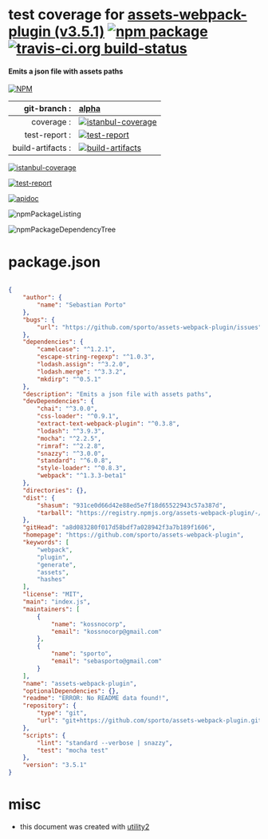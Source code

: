 # test coverage for  [assets-webpack-plugin (v3.5.1)](https://github.com/sporto/assets-webpack-plugin)  [![npm package](https://img.shields.io/npm/v/npmtest-assets-webpack-plugin.svg?style=flat-square)](https://www.npmjs.org/package/npmtest-assets-webpack-plugin) [![travis-ci.org build-status](https://api.travis-ci.org/npmtest/node-npmtest-assets-webpack-plugin.svg)](https://travis-ci.org/npmtest/node-npmtest-assets-webpack-plugin)
#### Emits a json file with assets paths

[![NPM](https://nodei.co/npm/assets-webpack-plugin.png?downloads=true)](https://www.npmjs.com/package/assets-webpack-plugin)

| git-branch : | [alpha](https://github.com/npmtest/node-npmtest-assets-webpack-plugin/tree/alpha)|
|--:|:--|
| coverage : | [![istanbul-coverage](https://npmtest.github.io/node-npmtest-assets-webpack-plugin/build/coverage.badge.svg)](https://npmtest.github.io/node-npmtest-assets-webpack-plugin/build/coverage.html/index.html)|
| test-report : | [![test-report](https://npmtest.github.io/node-npmtest-assets-webpack-plugin/build/test-report.badge.svg)](https://npmtest.github.io/node-npmtest-assets-webpack-plugin/build/test-report.html)|
| build-artifacts : | [![build-artifacts](https://npmtest.github.io/node-npmtest-assets-webpack-plugin/glyphicons_144_folder_open.png)](https://github.com/npmtest/node-npmtest-assets-webpack-plugin/tree/gh-pages/build)|

[![istanbul-coverage](https://npmtest.github.io/node-npmtest-assets-webpack-plugin/build/screenCapture.buildCustomOrg.browser.coverage.html.png)](https://npmtest.github.io/node-npmtest-assets-webpack-plugin/build/coverage.html/index.html)

[![test-report](https://npmtest.github.io/node-npmtest-assets-webpack-plugin/build/screenCapture.buildCustomOrg.browser.%252Fhome%252Ftravis%252Fbuild%252Fnpmtest%252Fnode-npmtest-assets-webpack-plugin%252Ftmp%252Fbuild%252Ftest-report.html.png)](https://npmtest.github.io/node-npmtest-assets-webpack-plugin/build/test-report.html)

[![apidoc](https://npmdoc.github.io/node-npmdoc-assets-webpack-plugin/build/screenCapture.buildApidoc.browser.%252Fhome%252Ftravis%252Fbuild%252Fnpmdoc%252Fnode-npmdoc-assets-webpack-plugin%252Ftmp%252Fbuild%252Fapidoc.html.png)](https://npmdoc.github.io/node-npmdoc-assets-webpack-plugin/build/apidoc.html)

![npmPackageListing](https://npmtest.github.io/node-npmtest-assets-webpack-plugin/build/screenCapture.npmPackageListing.svg)

![npmPackageDependencyTree](https://npmtest.github.io/node-npmtest-assets-webpack-plugin/build/screenCapture.npmPackageDependencyTree.svg)



# package.json

```json

{
    "author": {
        "name": "Sebastian Porto"
    },
    "bugs": {
        "url": "https://github.com/sporto/assets-webpack-plugin/issues"
    },
    "dependencies": {
        "camelcase": "^1.2.1",
        "escape-string-regexp": "^1.0.3",
        "lodash.assign": "^3.2.0",
        "lodash.merge": "^3.3.2",
        "mkdirp": "^0.5.1"
    },
    "description": "Emits a json file with assets paths",
    "devDependencies": {
        "chai": "^3.0.0",
        "css-loader": "^0.9.1",
        "extract-text-webpack-plugin": "^0.3.8",
        "lodash": "^3.9.3",
        "mocha": "^2.2.5",
        "rimraf": "^2.2.8",
        "snazzy": "^3.0.0",
        "standard": "^6.0.8",
        "style-loader": "^0.8.3",
        "webpack": "^1.3.3-beta1"
    },
    "directories": {},
    "dist": {
        "shasum": "931ce0d66d42e88ed5e7f18d65522943c57a387d",
        "tarball": "https://registry.npmjs.org/assets-webpack-plugin/-/assets-webpack-plugin-3.5.1.tgz"
    },
    "gitHead": "a8d083280f017d58bdf7a028942f3a7b189f1606",
    "homepage": "https://github.com/sporto/assets-webpack-plugin",
    "keywords": [
        "webpack",
        "plugin",
        "generate",
        "assets",
        "hashes"
    ],
    "license": "MIT",
    "main": "index.js",
    "maintainers": [
        {
            "name": "kossnocorp",
            "email": "kossnocorp@gmail.com"
        },
        {
            "name": "sporto",
            "email": "sebasporto@gmail.com"
        }
    ],
    "name": "assets-webpack-plugin",
    "optionalDependencies": {},
    "readme": "ERROR: No README data found!",
    "repository": {
        "type": "git",
        "url": "git+https://github.com/sporto/assets-webpack-plugin.git"
    },
    "scripts": {
        "lint": "standard --verbose | snazzy",
        "test": "mocha test"
    },
    "version": "3.5.1"
}
```



# misc
- this document was created with [utility2](https://github.com/kaizhu256/node-utility2)
